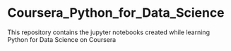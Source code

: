# Coursera_Python_for_Data_Science
This repository contains the jupyter notebooks created while learning Python for Data Science on Coursera
